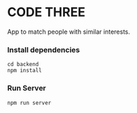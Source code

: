 # CODE THREE

App to match people with similar interests.

### Install dependencies

```
cd backend
npm install

```

### Run Server

```
npm run server
```

